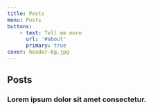 ```yaml
---
title: Posts
menu: Posts
buttons:
    - text: Tell me more
      url: '#about'
      primary: true
cover: header-bg.jpg
---
```

## Posts
### Lorem ipsum dolor sit amet consectetur.